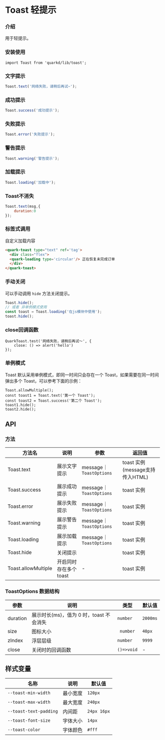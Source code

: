 # Toast 轻提示

### 介绍

用于轻提示。

### 安装使用

```tsx
import Toast from 'quarkd/lib/toast';
```

### 文字提示
```javascript
Toast.text('网络失败，请稍后再试~');
```

### 成功提示

```javascript
Toast.success('成功提示');
```

### 失败提示

```javascript
Toast.error('失败提示');
```

### 警告提示

```javascript
Toast.warning('警告提示');
```

### 加载提示

```javascript
Toast.loading('加载中');
```

### Toast不消失

```javascript
Toast.text(msg,{
    duration:0
});
```
### 标签式调用
自定义加载内容
```html
<quark-toast type="text" ref='tag'>
  <div class="flex">
  <quark-loading type='circular'/> 正在恢复未完成订单
  </div>
</quark-toast>
```
### 手动关闭

可以手动调用 `hide` 方法关闭提示。
```js
Toast.hide();
// 或者 非单例模式使用
const toast = Toast.loading('在js模块中使用');
toast.hide();
```

### close回调函数

```tsx
QuarkToast.test('网络失败，请稍后再试～', {
    close: () => alert('hello')
});
```
### 单例模式
Toast 默认采用单例模式，即同一时间只会存在一个 Toast，如果需要在同一时间弹出多个 Toast，可以参考下面的示例：
```tsx
Toast.allowMultiple();
const toast1 = Toast.text('第一个 Toast');
const toast2 = Toast.success('第二个 Toast');
toast1.hide();
toast2.hide();
```

## API

### 方法

| 方法名                    | 说明                                                                    | 参数            | 返回值     |
| ------------------------- | ----------------------------------------------------------------------- | --------------- | ---------- |
| Toast.text                | 展示文字提示                                                            |  message｜ `ToastOptions` | toast 实例(message支持传入HTML) |
| Toast.success             | 展示成功提示                                                            | message｜ `ToastOptions`| toast 实例 |
| Toast.error                | 展示失败提示                                                            | message｜ `ToastOptions`| toast 实例 |
| Toast.warning                | 展示警告提示                                                            | message｜ `ToastOptions` | toast 实例 |
| Toast.loading             | 展示加载提示                                                            | message｜ `ToastOptions` | toast 实例 |
| Toast.hide                | 关闭提示                                                                |    |  toast 实例
| Toast.allowMultiple  | 开启同时存在多个 toast | -|  toast 实例



### ToastOptions 数据结构

| 参数         | 说明                             | 类型   |默认值 |
|--------------|----------------------------------|--------| -----|
| duration     | 展示时长(ms)，值为 0 时，toast 不会消失                    |       `number`   | `2000ms` |
| size     |         图标大小         |      ` number`   | `40px` |
| zIndex     |         浮层层级         |       `number`   | `9999` |
| close     |         关闭时的回调函数         |       `()=>void`   | - |



## 样式变量

| 名称         | 说明                             | 默认值   |
|--------------|----------------------------------|--------|
| `--toast-min-width`     | 最小宽度                       |    `120px`      |
| `--toast-max-width`      | 最大宽度                   |       `240px`   |
| `--toast-text-padding`     | 内间距                     |      `24px 16px`    |
| `--toast-font-size`     | 字体大小                      |        `14px`  |
| `--toast-color`     | 字体颜色                     |       `#fff`  |